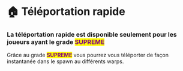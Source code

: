 # 🏠 Téléportation rapide

### La téléportation rapide est disponible seulement pour les joueurs ayant le grade <mark style="color:purple;">**SUPREME**</mark>

Grâce au grade <mark style="color:purple;">**SUPREME**</mark> vous pourrez vous téléporter de façon instantanée dans le spawn au différents warps.
